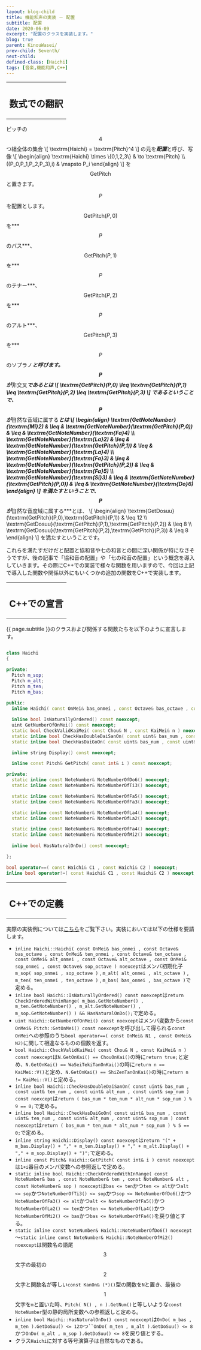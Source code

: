 ```yaml
---
layout: blog-child
title: 機能和声の実装 － 配置
subtitle: 配置
date: 2020-06-09
excerpt: "配置のクラスを実装します。"
blog: true
parent: KinouWasei/
prev-child: Seventh/
next-child: 
defined-class: [Haichi]
tags: [音楽,機能和声,C++]
---
```


<table>
  <tr>
    <th>
      <h2>数式での翻訳</h2>
    </th>
  </tr>
</table>

ピッチの$$4$$つ組全体の集合
\\[
\textrm{Haichi} = \textrm{Pitch}^4
\\]
の元を***配置***と呼び、写像
\\[
\begin{align}
\textrm{Haichi} \times \\{0,1,2,3\\} & \to \textrm{Pitch} \\\\\
((P_0,P_1,P_2,P_3),i) & \mapsto P_i
\end{align}
\\]
を$$\textrm{GetPitch}$$と置きます。

$$P$$を配置とします。$$\textrm{GetPitch}(P,0)$$を***$$P$$のバス***、$$\textrm{GetPitch}(P,1)$$を***$$P$$のテナー***、$$\textrm{GetPitch}(P,2)$$を***$$P$$のアルト***、$$\textrm{GetPitch}(P,3)$$を***$$P$$のソプラノ***と呼びます。$$P$$が***非交叉***であるとは
\\[
\textrm{GetPitch}(P,0) \leq \textrm{GetPitch}(P,1) \leq \textrm{GetPitch}(P,2) \leq \textrm{GetPitch}(P,3)
\\]
であるということで、$$P$$が***自然な音域に属する***とは
\\[
\begin{align}
\textrm{GetNoteNumber}(\textrm{Mi}2) & \leq & \textrm{GetNoteNumber}(\textrm{GetPitch}(P,0)) & \leq & \textrm{GetNoteNumber}(\textrm{Fa}4) \\\\\
\textrm{GetNoteNumber}(\textrm{La}2) & \leq & \textrm{GetNoteNumber}(\textrm{GetPitch}(P,1)) & \leq & \textrm{GetNoteNumber}(\textrm{La}4) \\\\\
\textrm{GetNoteNumber}(\textrm{Fa}3) & \leq & \textrm{GetNoteNumber}(\textrm{GetPitch}(P,2)) & \leq & \textrm{GetNoteNumber}(\textrm{Fa}5) \\\\\
\textrm{GetNoteNumber}(\textrm{Si}3) & \leq & \textrm{GetNoteNumber}(\textrm{GetPitch}(P,0)) & \leq & \textrm{GetNoteNumber}(\textrm{Do}6)
\end{align}
\\]
を満たすということで、$$P$$が***自然な音度域に属する***とは、
\\[
\begin{align}
\textrm{GetDosuu}(\textrm{GetPitch}(P,0),\textrm{GetPitch}(P,1)) & \leq 12 \\\\\
\textrm{GetDosuu}(\textrm{GetPitch}(P,1),\textrm{GetPitch}(P,2)) & \leq 8 \\\\\
\textrm{GetDosuu}(\textrm{GetPitch}(P,2),\textrm{GetPitch}(P,3)) & \leq 8
\end{align}
\\]
を満たすということです。

これらを満たすだけだと配置と協和音や七の和音との間に深い関係が特になさそうですが、後の記事で「協和音の配置」や「七の和音の配置」という概念を導入していきます。その際にC++での実装で様々な関数を用いますので、今回は上記で導入した関数や関係以外にもいくつかの追加の関数をC++で実装します。


<table>
  <tr>
    <th>
      <h2>C++での宣言</h2>
    </th>
  </tr>
</table>

{{ page.subtitle }}のクラスおよび関係する関数たちを以下のように宣言します。

~~~c++

class Haichi
{

private:
  Pitch m_sop;
  Pitch m_alt;
  Pitch m_ten;
  Pitch m_bas;
  
public:
  inline Haichi( const OnMei& bas_onmei , const Octave& bas_octave , const OnMei& ten_onmei , const Octave& ten_octave , const OnMei& alt_onmei , const Octave& alt_octave , const OnMei& sop_onmei , const Octave& sop_octave ) noexcept;

  inline bool IsNaturallyOrdered() const noexcept;
  uint GetNumberOfOnMei() const noexcept;
  static bool CheckValidKaiMei( const Chou& N , const KaiMei& n ) noexcept;
  static inline bool CheckHasDoubleDaiSanOn( const uint& bas_num , const uint& ten_num , const uint& alt_num , const uint& sop_num ) noexcept;
  static inline bool CheckHasDaiGoOn( const uint& bas_num , const uint& ten_num , const uint& alt_num , const uint& sop_num ) noexcept;

  inline string Display() const noexcept;

  inline const Pitch& GetPitch( const int& i ) const noexcept;

private:
  static inline const NoteNumber& NoteNumberOfDo6() noexcept;
  static inline const NoteNumber& NoteNumberOfTi3() noexcept;

  static inline const NoteNumber& NoteNumberOfFa5() noexcept;
  static inline const NoteNumber& NoteNumberOfFa3() noexcept;

  static inline const NoteNumber& NoteNumberOfLa4() noexcept;
  static inline const NoteNumber& NoteNumberOfLa2() noexcept;

  static inline const NoteNumber& NoteNumberOfFa4() noexcept;
  static inline const NoteNumber& NoteNumberOfMi2() noexcept;
  
  inline bool HasNaturalOnDo() const noexcept;

};

bool operator==( const Haichi& C1 , const Haichi& C2 ) noexcept;
inline bool operator!=( const Haichi& C1 , const Haichi& C2 ) noexcept;

~~~


<table>
  <tr>
    <th>
      <h2>C++での定義</h2>
    </th>
  </tr>
</table>

実際の実装例については[こちら](https://github.com/p-adic/cpp/tree/master/Music/Haichi/)をご覧下さい。実装においては以下の仕様を要請します。
- `inline Haichi::Haichi( const OnMei& bas_onmei , const Octave& bas_octave , const OnMei& ten_onmei , const Octave& ten_octave , const OnMei& alt_onmei , const Octave& alt_octave , const OnMei& sop_onmei , const Octave& sop_octave ) noexcept`はメンバ初期化子`m_sop( sop_onmei , sop_octave )` , `m_alt( alt_onmei , alt_octave )` , `m_ten( ten_onmei , ten_octave )` , `m_bas( bas_onmei , bas_octave )`で定める。
- `inline bool Haichi::IsNaturallyOrdered() const noexcept`は`return CheckOrderedWithinRange( m_bas.GetNoteNumber() , m_ten.GetNoteNumber() , m_alt.GetNoteNumber() , m_sop.GetNoteNumber() ) && HasNaturalOnDo();`で定める。
- `uint Haichi::GetNumberOfOnMei() const noexcept`はメンバ変数から`const OnMei& Pitch::GetOnMei() const noexcept`を呼び出して得られる`const OnMei`への参照のうち`bool operator==( const OnMei& N1 , const OnMei& N2)`に関して相違なるものの個数を返す。
- `bool Haichi::CheckValidKaiMei( const Chou& N , const KaiMei& n ) const noexcept`は`N.GetOnKai() == ChouOnKai()`の時に`return true;`と定め、`N.GetOnKai() == WaSeiTekiTanOnKai()`の時に`return n == KaiMei::V()`と定め、`N.GetOnKai() == ShiZenTanOnKai()`の時に`return n != KaiMei::V()`と定める。
- `inline bool Haichi::CheckHasDoubleDaiSanOn( const uint& bas_num , const uint& ten_num , const uint& alt_num , const uint& sop_num ) const noexcept`は`return ( bas_num * ten_num * alt_num * sop_num ) % 9 == 0;`で定める。
- `inline bool Haichi::CheckHasDaiGoOn( const uint& bas_num , const uint& ten_num , const uint& alt_num , const uint& sop_num ) const noexcept`は`return ( bas_num * ten_num * alt_num * sop_num ) % 5 == 0;`で定める。
- `inline string Haichi::Display() const noexcept`は`return "(" + m_bas.Display() + "," + m_ten.Display() + "," + m_alt.Display() + "," + m_sop.Display() + ")";`で定める。
- `inline const Pitch& Haichi::GetPitch( const int& i ) const noexcept`は`1+i`番目のメンバ変数への参照返しで定める。
- `static inline bool Haichi::CheckOrderedWithInRange( const NoteNumber& bas , const NoteNumber& ten , const NoteNumber& alt , const NoteNumber& sop ) noexcept`は`bas <= ten`かつ`ten <= alt`かつ`alt <= sop`かつ`NoteNumberOfTi3() <= sop`かつ`sop <= NoteNumberOfDo6()`かつ`NoteNumberOfFa3() <= alt`かつ`alt <= NoteNumberOfFa5()`かつ`NoteNumberOfLa2() <= ten`かつ`ten <= NoteNumberOfLa4()`かつ`NoteNumberOfMi2() <= bas`かつ`bas <= NoteNumberOfFa4()`を戻り値とする。
- `static inline const NoteNumber& Haichi::NoteNumberOfDo6() noexcept`～`static inline const NoteNumber& Haichi::NoteNumberOfMi2() noexcept`は関数名の語尾$$3$$文字の最初の$$2$$文字と関数名が等しい`const KanOn& (*)()`型の関数を`N`と置き、最後の$$1$$文字を`m`と置いた時、`Pitch( N() , n ).GetNum()`と等しいような`const NoteNumber`型の静的局所変数への参照返しと定める。
- `inline bool Haichi::HasNaturalOnDo() const noexcept`は`OnDo( m_bas , m_ten ).GetDoSuu() <= 12かつ``OnDo( m_ten , m_alt ).GetDoSuu() <= 8`かつ`OnDo( m_alt , m_sop ).GetDoSuu() <= 8`を戻り値とする。
- クラス`Haichi`に対する等号演算子は自然なものである。
